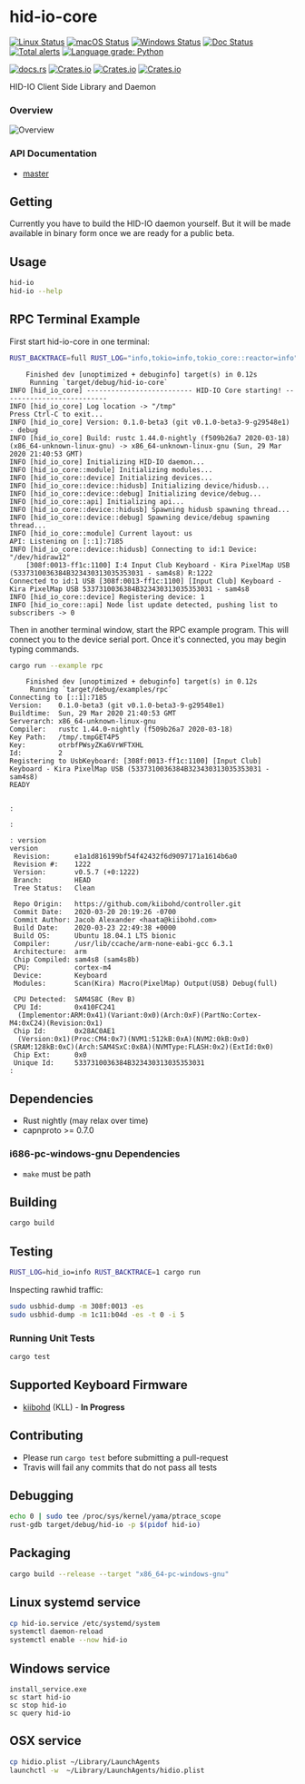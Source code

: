# hid-io-core

[![Linux Status](https://github.com/hid-io/hid-io-core/workflows/Rust%20Linux/badge.svg)](https://github.com/hid-io/hid-io-core/actions)
[![macOS Status](https://github.com/hid-io/hid-io-core/workflows/Rust%20macOS/badge.svg)](https://github.com/hid-io/hid-io-core/actions)
[![Windows Status](https://github.com/hid-io/hid-io-core/workflows/Rust%20Windows/badge.svg)](https://github.com/hid-io/hid-io-core/actions)
[![Doc Status](https://github.com/hid-io/hid-io-core/workflows/Rust%20Doc%20Deploy/badge.svg)](https://github.com/hid-io/hid-io-core/actions)
[![Total alerts](https://img.shields.io/lgtm/alerts/g/hid-io/hid-io-core.svg?logo=lgtm&logoWidth=18)](https://lgtm.com/projects/g/hid-io/hid-io-core/alerts/)
[![Language grade: Python](https://img.shields.io/lgtm/grade/python/g/hid-io/hid-io-core.svg?logo=lgtm&logoWidth=18)](https://lgtm.com/projects/g/hid-io/hid-io-core/context:python)

[![docs.rs](https://docs.rs/hid-io-core/badge.svg)](https://docs.rs/hid-io-core)
[![Crates.io](https://img.shields.io/crates/v/hid-io-core.svg)](https://crates.io/crates/hid-io-core)
[![Crates.io](https://img.shields.io/crates/l/hid-io-core.svg)](https://crates.io/crates/hid-io-core)
[![Crates.io](https://img.shields.io/crates/d/hid-io-core.svg)](https://crates.io/crates/hid-io-core)

HID-IO Client Side Library and Daemon

### Overview

![Overview](misc/images/HID-IO_Overview.png)

### API Documentation

* [master](https://hid-io.github.io/hid-io-core/hid_io_core/)

## Getting

Currently you have to build the HID-IO daemon yourself. But it will be made available in binary form once we are ready for a public beta.

## Usage

```bash
hid-io
hid-io --help
```

## RPC Terminal Example

First start hid-io-core in one terminal:

```bash
RUST_BACKTRACE=full RUST_LOG="info,tokio=info,tokio_core::reactor=info" cargo run
```

```
    Finished dev [unoptimized + debuginfo] target(s) in 0.12s
     Running `target/debug/hid-io-core`
INFO [hid_io_core] -------------------------- HID-IO Core starting! --------------------------
INFO [hid_io_core] Log location -> "/tmp"
Press Ctrl-C to exit...
INFO [hid_io_core] Version: 0.1.0-beta3 (git v0.1.0-beta3-9-g29548e1) - debug
INFO [hid_io_core] Build: rustc 1.44.0-nightly (f509b26a7 2020-03-18) (x86_64-unknown-linux-gnu) -> x86_64-unknown-linux-gnu (Sun, 29 Mar 2020 21:40:53 GMT)
INFO [hid_io_core] Initializing HID-IO daemon...
INFO [hid_io_core::module] Initializing modules...
INFO [hid_io_core::device] Initializing devices...
INFO [hid_io_core::device::hidusb] Initializing device/hidusb...
INFO [hid_io_core::device::debug] Initializing device/debug...
INFO [hid_io_core::api] Initializing api...
INFO [hid_io_core::device::hidusb] Spawning hidusb spawning thread...
INFO [hid_io_core::device::debug] Spawning device/debug spawning thread...
INFO [hid_io_core::module] Current layout: us
API: Listening on [::1]:7185
INFO [hid_io_core::device::hidusb] Connecting to id:1 Device: "/dev/hidraw12"
    [308f:0013-ff1c:1100] I:4 Input Club Keyboard - Kira PixelMap USB (5337310036384B323430313035353031 - sam4s8) R:1222
Connected to id:1 USB [308f:0013-ff1c:1100] [Input Club] Keyboard - Kira PixelMap USB 5337310036384B323430313035353031 - sam4s8
INFO [hid_io_core::device] Registering device: 1
INFO [hid_io_core::api] Node list update detected, pushing list to subscribers -> 0
```

Then in another terminal window, start the RPC example program. This will connect you to the device serial port.
Once it's connected, you may begin typing commands.

```bash
cargo run --example rpc
```

```
    Finished dev [unoptimized + debuginfo] target(s) in 0.12s
     Running `target/debug/examples/rpc`
Connecting to [::1]:7185
Version:    0.1.0-beta3 (git v0.1.0-beta3-9-g29548e1)
Buildtime:  Sun, 29 Mar 2020 21:40:53 GMT
Serverarch: x86_64-unknown-linux-gnu
Compiler:   rustc 1.44.0-nightly (f509b26a7 2020-03-18)
Key Path:   /tmp/.tmpGET4P5
Key:        otrbfPWsyZKa6VrWFTXHL
Id:         2
Registering to UsbKeyboard: [308f:0013-ff1c:1100] [Input Club] Keyboard - Kira PixelMap USB (5337310036384B323430313035353031 - sam4s8)
READY


:

:

: version
version
 Revision:      e1a1d816199bf54f42432f6d9097171a1614b6a0
 Revision #:    1222
 Version:       v0.5.7 (+0:1222)
 Branch:        HEAD
 Tree Status:   Clean
	
 Repo Origin:   https://github.com/kiibohd/controller.git
 Commit Date:   2020-03-20 20:19:26 -0700
 Commit Author: Jacob Alexander <haata@kiibohd.com>
 Build Date:    2020-03-23 22:49:38 +0000
 Build OS:      Ubuntu 18.04.1 LTS bionic
 Compiler:      /usr/lib/ccache/arm-none-eabi-gcc 6.3.1
 Architecture:  arm
 Chip Compiled: sam4s8 (sam4s8b)
 CPU:           cortex-m4
 Device:        Keyboard
 Modules:       Scan(Kira) Macro(PixelMap) Output(USB) Debug(full)

 CPU Detected:  SAM4S8C (Rev B)
 CPU Id:        0x410FC241
  (Implementor:ARM:0x41)(Variant:0x0)(Arch:0xF)(PartNo:Cortex-M4:0xC24)(Revision:0x1)
 Chip Id:       0x28AC0AE1
  (Version:0x1)(Proc:CM4:0x7)(NVM1:512kB:0xA)(NVM2:0kB:0x0)(SRAM:128kB:0xC)(Arch:SAM4SxC:0x8A)(NVMType:FLASH:0x2)(ExtId:0x0)
 Chip Ext:      0x0
 Unique Id:     5337310036384B323430313035353031
:
```

## Dependencies

* Rust nightly (may relax over time)
* capnproto >= 0.7.0

### i686-pc-windows-gnu Dependencies

* `make` must be path

## Building

```bash
cargo build
```

## Testing

```bash
RUST_LOG=hid_io=info RUST_BACKTRACE=1 cargo run
```

Inspecting rawhid traffic:

```bash
sudo usbhid-dump -m 308f:0013 -es
sudo usbhid-dump -m 1c11:b04d -es -t 0 -i 5
```

### Running Unit Tests

```bash
cargo test
```

## Supported Keyboard Firmware

* [kiibohd](https://github.com/kiibohd/controller) (KLL) - **In Progress**

## Contributing

* Please run `cargo test` before submitting a pull-request
* Travis will fail any commits that do not pass all tests

## Debugging

```bash
echo 0 | sudo tee /proc/sys/kernel/yama/ptrace_scope
rust-gdb target/debug/hid-io -p $(pidof hid-io)
```

## Packaging

```bash
cargo build --release --target "x86_64-pc-windows-gnu"
```

## Linux systemd service

```bash
cp hid-io.service /etc/systemd/system
systemctl daemon-reload
systemctl enable --now hid-io
```

## Windows service

```batch
install_service.exe
sc start hid-io
sc stop hid-io
sc query hid-io
```

## OSX service

```bash
cp hidio.plist ~/Library/LaunchAgents
launchctl -w  ~/Library/LaunchAgents/hidio.plist
```
